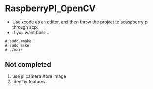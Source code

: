 # RaspberryPI_OpenCV
- Use xcode as an editor, and then throw the project to scaspberry pi through scp.
- if you want build...
```
# sudo cmake . 
# sudo make
# ./main
```
## Not completed
1. use pi camera store image
2. Identfiy features

 
